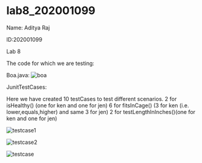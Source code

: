 # lab8_202001099

Name: Aditya Raj

ID:202001099

Lab 8

The code for which we are testing:

Boa.java:
![boa](https://user-images.githubusercontent.com/77296151/233034472-bdb876f3-7f9d-4b57-9f61-3821243eaba2.png)


JunitTestCases:

Here we have created 10 testCases to test different scenarios.
2 for isHealthy() (one for ken and one for jen)
6 for fitsInCage() (3 for ken (i.e. lower,equals,higher) and same 3 for jen)
2 for testLengthInInches()(one for ken and one for jen)


![testcase1](https://user-images.githubusercontent.com/77296151/233034580-447371fe-177a-4697-9c3e-17af930d4b11.png)

![testcase2](https://user-images.githubusercontent.com/77296151/233034616-5c490ca6-d89b-4872-9d4f-b89dd1178f45.png)

![testcase](https://user-images.githubusercontent.com/77296151/233034637-b5d7a1ef-0543-4bb5-85ef-569991d896e2.png)

